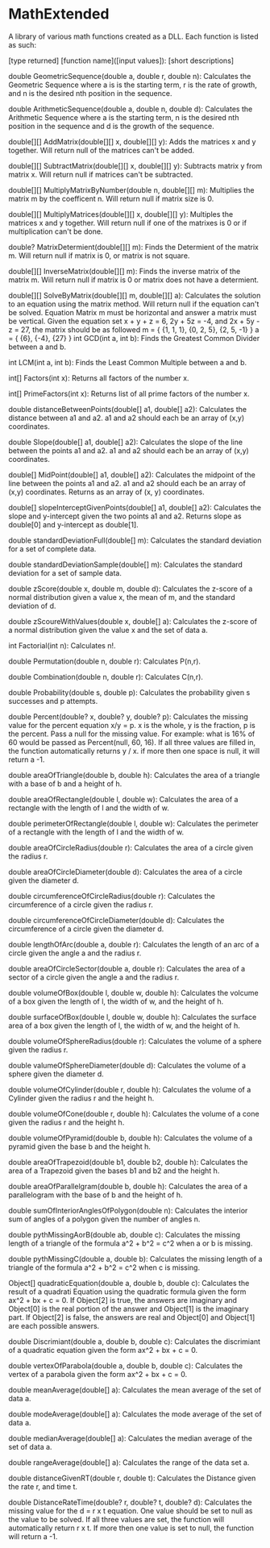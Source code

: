 # MathExtended
A library of various math functions created as a DLL. Each function is listed as such:

[type returned] [function name]([input values]): [short descriptions]

double GeometricSequence(double a, double r, double n):
Calculates the Geometric Sequence where a is is the starting term, r is the rate of growth, and n is the desired nth position in the sequence.

double ArithmeticSequence(double a, double n, double d):
Calculates the Arithmetic Sequence where a is the starting term, n is the desired nth position in the sequence and d is the growth of the sequence.

double[][] AddMatrix(double[][] x, double[][] y):
Adds the matrices x and y together. Will return null of the matrices can't be added.

double[][] SubtractMatrix(double[][] x, double[][] y):
Subtracts matrix y from matrix x. Will return null if matrices can't be subtracted.

double[][] MultiplyMatrixByNumber(double n, double[][] m):
Multiplies the matrix m by the coefficent n. Will return null if matrix size is 0.

double[][] MultiplyMatrices(double[][] x, double[][] y):
Multiples the matrices x and y together. Will return null if one of the matrixes is 0 or if multiplication can't be done.

double? MatrixDetermient(double[][] m):
Finds the Determient of the matrix m. Will return null if matrix is 0, or matrix is not square.

double[][] InverseMatrix(double[][] m):
Finds the inverse matrix of the matrix m. Will return null if matrix is 0 or matrix does not have a determient.

double[][] SolveByMatrix(double[][] m, double[][] a):
Calculates the solution to an equation using the matrix method. Will return null if the equation can't be solved. Equation Matrix m must be horizontal and answer a matrix must be vertical. Given the equation set x + y + z = 6, 2y + 5z = -4, and 2x + 5y - z = 27, the matrix should be as followed
m = { {1, 1, 1}, {0, 2, 5}, {2, 5, -1} }
a = { {6}, {-4}, {27} }
int GCD(int a, int b):
Finds the Greatest Common Divider between a and b.

int LCM(int a, int b):
Finds the Least Common Multiple between a and b.

int[] Factors(int x):
Returns all factors of the number x.

int[] PrimeFactors(int x):
Returns list of all prime factors of the number x.

double distanceBetweenPoints(double[] a1, double[] a2):
Calculates the distance between a1 and a2. a1 and a2 should each be an array of (x,y) coordinates.

double Slope(double[] a1, double[] a2):
Calculates the slope of the line between the points a1 and a2. a1 and a2 should each be an array of (x,y) coordinates.

double[] MidPoint(double[] a1, double[] a2):
Calculates the midpoint of the line between the points a1 and a2. a1 and a2 should each be an array of (x,y) coordinates. Returns as an array of (x, y) coordinates.

double[] slopeInterceptGivenPoints(double[] a1, double[] a2):
Calculates the slope and y-intercept given the two points a1 and a2. Returns slope as double[0] and y-intercept as double[1].

double standardDeviationFull(double[] m):
Calculates the standard deviation for a set of complete data.

double standardDeviationSample(double[] m):
Calculates the standard deviation for a set of sample data.

double zScore(double x, double m, double d):
Calculates the z-score of a normal distribution given a value x, the mean of m, and the standard deviation of d.

double zScoureWithValues(double x, double[] a):
Calculates the z-score of a normal distribution given the value x and the set of data a.

int Factorial(int n):
Calculates n!.

double Permutation(double n, double r):
Calculates P(n,r).

double Combination(double n, double r):
Calculates C(n,r).

double Probability(double s, double p):
Calculates the probability given s successes and p attempts.

double Percent(double? x, double? y, double? p):
Calculates the missing value for the percent equation x/y = p. x is the whole, y is the fraction, p is the percent.
Pass a null for the missing value. For example: what is 16% of 60 would be passed as Percent(null, 60, 16). If all
three values are filled in, the function automatically returns y / x. if more then one space is null, it will return
a -1.

double areaOfTriangle(double b, double h):
Calculates the area of a triangle with a base of b and a height of h.

double areaOfRectangle(double l, double w):
Calculates the area of a rectangle with the length of l and the width of w.

double perimeterOfRectangle(double l, double w):
Calculates the perimeter of a rectangle with the length of l and the width of w.

double areaOfCircleRadius(double r):
Calculates the area of a circle given the radius r.

double areaOfCircleDiameter(double d):
Calculates the area of a circle given the diameter d.

double circumferenceOfCircleRadius(double r):
Calculates the circumference of a circle given the radius r.

double circumferenceOfCircleDiameter(double d):
Calculates the circumference of a circle given the diameter d.

double lengthOfArc(double a, double r):
Calculates the length of an arc of a circle given the angle a and the radius r.

double areaOfCircleSector(double a, double r):
Calculates the area of a sector of a circle given the angle a and the radius r.

double volumeOfBox(double l, double w, double h):
Calculates the volcume of a box given the length of l, the width of w, and the height of h.

double surfaceOfBox(double l, double w, double h):
Calculates the surface area of a box given the length of l, the width of w, and the height of h.

double volumeOfSphereRadius(double r):
Calculates the volume of a sphere given the radius r.

double valumeOfSphereDiameter(double d):
Calculates the volume of a sphere given the diameter d.

double volumeOfCylinder(double r, double h):
Calculates the volume of a Cylinder given the radius r and the height h.

double volumeOfCone(double r, double h):
Calculates the volume of a cone given the radius r and the height h.

double volumeOfPyramid(double b, double h):
Calculates the volume of a pyramid given the base b and the height h.

double areaOfTrapezoid(double b1, double b2, double h):
Calculates the area of a Trapezoid given the bases b1 and b2 and the height h.

double areaOfParallelgram(double b, double h):
Calculates the area of a parallelogram with the base of b and the height of h.

double sumOfInteriorAnglesOfPolygon(double n):
Calculates the interior sum of angles of a polygon given the number of angles n.

double pythMissingAorB(double ab, double c):
Calculates the missing length of a triangle of the formula a^2 + b^2 = c^2 when a or b is missing.

double pythMissingC(double a, double b):
Calculates the missing length of a triangle of the formula a^2 + b^2 = c^2 when c is missing.

Object[] quadraticEquation(double a, double b, double c):
Calculates the result of a quadrati Equation using the quadratic formula given the form ax^2 + bx + c = 0. 
If Object[2] is true, the answers are imaginary and Object[0] is the real portion of the answer and Object[1] is the imaginary part.
If Object[2] is false, the answers are real and Object[0] and Object[1] are each possible answers.

double Discrimiant(double a, double b, double c):
Calculates the discrimiant of a quadratic equation given the form ax^2 + bx + c = 0.

double vertexOfParabola(double a, double b, double c):
Calculates the vertex of a parabola given the form ax^2 + bx + c = 0.

double meanAverage(double[] a):
Calculates the mean average of the set of data a.

double modeAverage(double[] a):
Calculates the mode average of the set of data a.

double medianAverage(double[] a):
Calculates the median average of the set of data a.

double rangeAverage(double[] a):
Calculates the range of the data set a.

double distanceGivenRT(double r, double t):
Calculates the Distance given the rate r, and time t.

double DistanceRateTime(double? r, double? t, double? d):
Calculates the missing value for the d = r x t equation. One value should be set to null as the value to be solved. If
all three values are set, the function will automatically return r x t. If more then one value is set to null, the function
will return a -1.
